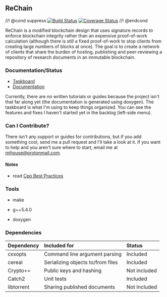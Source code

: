 ## ReChain

//! @cond suppress
[![Build Status](https://travis-ci.org/mjhouse/rechain.svg?branch=master)](https://travis-ci.org/mjhouse/rechain)
[![Coverage Status](https://coveralls.io/repos/github/mjhouse/rechain/badge.svg?branch=master)](https://coveralls.io/github/mjhouse/rechain?branch=master)
//! @endcond

ReChain is a modified blockchain design that uses signature records to enforce blockchain
integrity rather than an expensive proof-of-work calculation (although there is still a fixed 
proof-of-work to stop clients from creating large numbers of blocks at once). The goal is to 
create a network of clients that share the burden of hosting, publishing and peer-reviewing 
a repository of research documents in an immutable blockchain.

### Documentation/Status

* [Taskboard](https://tree.taiga.io/project/mjhouse-rechain/taskboard/2018_4_3)
* [Documentation](https://mjhouse.github.io/rechain/)

Currently, there are no written tutorials or guides because the project isn't that far along yet (the documentation is generated using doxygen). The taskboard is what I'm using to keep things organized. You can see the features and fixes I haven't started yet in the backlog (left-side menu).

### Can I Contribute?

There isn't any support or guides for contributions, but if you add something cool, send me a pull request and I'll take a look at it. If you want to help and you aren't sure where to start, email me at mjhouse@protonmail.com.

#### Notes

* read [Cpp Best Practices](https://www.gitbook.com/book/lefticus/cpp-best-practices/details)

### Tools

* make

* g++5.4.0

* doxygen

### Dependencies

| Dependency		    | Included for		                    | Status       |
|:----------------------|:--------------------------------------|:-------------|
| cxxopts               | Command line argument parsing         | Included     |
| cereal                | Serializing objects to/from files     | Included     |
| Crypto++              | Public keys and hashing               | Not included |
| Catch2                | Unit tests                            | Included     |
| libtorrent            | Sharing published documents           | Not Included |
